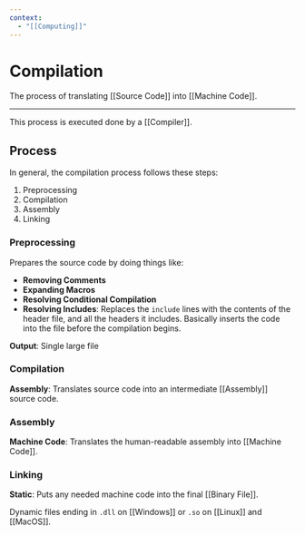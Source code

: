 ```yaml
---
context:
  - "[[Computing]]"
---
```


# Compilation

The process of translating [[Source Code]] into [[Machine Code]].

---

This process is executed done by a [[Compiler]].

## Process

In general, the compilation process follows these steps:

1. Preprocessing
2. Compilation
3. Assembly
4. Linking

### Preprocessing

Prepares the source code by doing things like:

- **Removing Comments**
- **Expanding Macros**
- **Resolving Conditional Compilation**
- **Resolving Includes**: Replaces the `include` lines with the contents of the header file, and all the headers it includes. Basically inserts the code into the file before the compilation begins.

**Output**: Single large file

### Compilation

**Assembly**: Translates source code into an intermediate [[Assembly]] source code.

### Assembly

**Machine Code**: Translates the human-readable assembly into [[Machine Code]].

### Linking

**Static**: Puts any needed machine code into the final [[Binary File]].

Dynamic files ending in `.dll` on [[Windows]] or `.so` on [[Linux]] and [[MacOS]].
